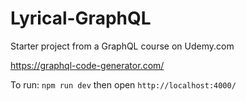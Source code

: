 # Lyrical-GraphQL
Starter project from a GraphQL course on Udemy.com

https://graphql-code-generator.com/

To run:
`npm run dev`
then open `http://localhost:4000/`

